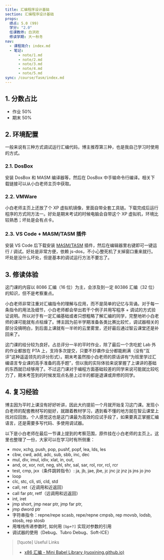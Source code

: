 ```yaml
---
title: 汇编程序设计基础
section: 汇编程序设计基础
props:
  绩点: 5.0 (99)
  学分: "2.0"
  任课教师: 白洪欢
  修读学期: 大一秋冬
nav:
  - 课程简介: index.md
  - 笔记:
      - note/1.md
      - note/2.md
      - note/3.md
      - note/4.md
      - note/5.md
sync: /course/fasm/index.md
---
```


## 1. 分数占比

- 作业 50%
- 期末 50%

## 2. 环境配置

一般来说有三种方式调试运行汇编代码，博主推荐第三种，也是我自己学习时使用的方式。

### 2.1. DosBox

安装 DosBox 和 MASM 编译器等，然后在 DosBox 中手输命令行编译。相关下载链接可以从小白老师主页中获取。

### 2.2. VMWare

小白老师主页上还放了个 XP 虚拟机镜像，里面自带全套工具链。下载完成后运行程序的方式同方法一。好处是期末考试的时候电脑会自带这个 XP 虚拟机，环境比较熟悉；坏处是会有点卡。

### 2.3. VS Code + MASM/TASM 插件

安装 VS Code 后下载安装 [MASM/TASM](https://marketplace.visualstudio.com/items?itemName=xsro.masm-tasm) 插件，然后在编辑器里右键即可一键运行 / 调试。好处是非常方便，依赖 js-dos，不小心整死机了关掉窗口重来就行。坏处是没什么坏处，但是基本的调试运行方法不要忘了。

## 3. 修读体验

这门课的内容以 8086 汇编（16 位）为主，会涉及到一定 80386 汇编（32 位）的知识，但不是考察重点。

小白老师非常注重对汇编指令的理解与应用，而不是简单的记忆与背诵。对于每一条指令的用法及细节，小白老师都会举出若干个例子并用写程序 + 调试的方式验证说明。所以对于有一定汇编基础或者只想粗略了解汇编的同学，完整地听小白老师的课可能就有点枯燥了。博主因为前半学期准备各类比赛比较忙，调试器相关的部分没搞明白，到后面上课就有一半听的云里雾里，还好最后通过智云课堂还是补回来了。

这门课的给分较为良好。占总评分一半的平时作业，除了最后一个贪吃蛇 Lab 外的作业都放在 PTA 上，支持多次提交，只要不抄袭作业分都能刷满（没有“互评”这种遥遥领先的评分形式）。期末考虽然按小白老师的原话讲有“为班里学过汇编语言专业课的高手准备的高手题”，但以我的实际体验来说掌握了上课讲的基础的东西就已经够用了。不过这门课对于编程方面基础较差的同学来说可能就比较吃力了，期末考签到的时候发现点名册上过半的都是退课或弃修的同学。

## 4. 复习经验

博主因为平时上课没有好好听讲，因此大约提前一个月就开始复习这门课。发现小白老师的配套教材写的挺好，就跟着教材学习，遇到看不懂的地方就在智云课堂上找对应回放。个人感觉这也是这门课最为高效的应试手段了，如果要真正掌握汇编语言，还是需要多写代码、多使用调试器。

以下是小白老师在最后一节课上提到的考察范围，原件挂在小白老师的主页上。这里也整理了一份，大家可以在学习时有所侧重：

- mov, xchg, push, pop, pushf, popf, lea, lds, les
- cbw, cwd, add, adc, sub, sbb, inc, dec
- mul, div, imul, idiv, xlat, in, out,
- and, or, xor, not, neg, shl, shr, sal, sar, rol, ror, rcl, rcr
- test, cmp, jxx（条件跳转指令）: ja, jb, jae, jbe, jc jnc jz jnz js jns jo jno
- loop
- clc, stc, cli, sti, cld, std
- call, ret（近调用和近返回）
- call far ptr, retf（远调用和远返回）
- int, iret
- jmp short, jmp near ptr, jmp far ptr,
- jmp dword ptr
- 字符串指令：repne/repe scasb, repe/repne cmpsb, rep movsb, lodsb, stosb, rep stosb
- 用堆栈传递参数时, 如何用 `[bp+?]` 实现对参数的引用
- 调试器的使用（Debug、Tubro Debug、Soft-ICE）

> [!quote] Useful Links
>
> -   [x86 汇编 - Mini Babel Library (ruoxining.github.io)](https://ruoxining.github.io/notebook/docs/1-cs/assembly-x86/)
